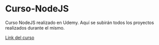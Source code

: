 # Curso-NodeJS
Curso NodeJS realizado en Udemy. Aquí se subirán todos los proyectos realizados durante el mismo.

[Link del curso](https://www.udemy.com/course/node-de-cero-a-experto/)
